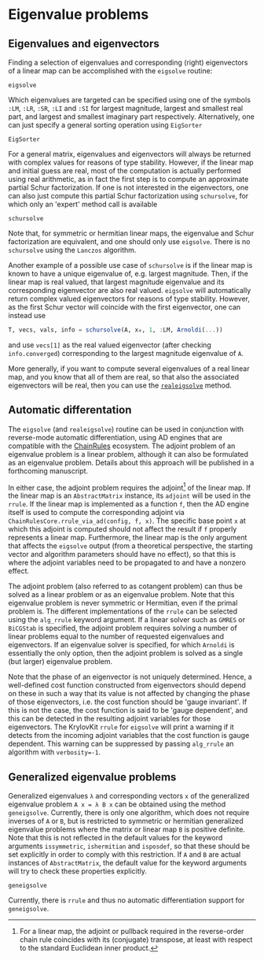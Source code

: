 # Eigenvalue problems

## Eigenvalues and eigenvectors
Finding a selection of eigenvalues and corresponding (right) eigenvectors of a linear map
can be accomplished with the `eigsolve` routine:
```@docs
eigsolve
```

Which eigenvalues are targeted can be specified using one of the symbols `:LM`, `:LR`,
`:SR`, `:LI` and `:SI` for largest magnitude, largest and smallest real part, and largest
and smallest imaginary part respectively. Alternatively, one can just specify a general
sorting operation using `EigSorter`
```@docs
EigSorter
```

For a general matrix, eigenvalues and eigenvectors will always be returned with complex
values for reasons of type stability. However, if the linear map and initial guess are
real, most of the computation is actually performed using real arithmetic, as in fact the
first step is to compute an approximate partial Schur factorization. If one is not
interested in the eigenvectors, one can also just compute this partial Schur factorization
using `schursolve`, for which only an 'expert' method call is available
```@docs
schursolve
```
Note that, for symmetric or hermitian linear maps, the eigenvalue and Schur factorization
are equivalent, and one should only use `eigsolve`. There is no `schursolve` using the `Lanczos` algorithm.

Another example of a possible use case of `schursolve` is if the linear map is known to have
a unique eigenvalue of, e.g. largest magnitude. Then, if the linear map is real valued, that
largest magnitude eigenvalue and its corresponding eigenvector are also real valued.
`eigsolve` will automatically return complex valued eigenvectors for reasons of type
stability. However, as the first Schur vector will coincide with the first eigenvector, one
can instead use
```julia
T, vecs, vals, info = schursolve(A, x⁠₀, 1, :LM, Arnoldi(...))
```
and use `vecs[1]` as the real valued eigenvector (after checking `info.converged`)
corresponding to the largest magnitude eigenvalue of `A`.

More generally, if you want to compute several eigenvalues of a real linear map, and you know
that all of them are real, so that also the associated eigenvectors will be real, then you
can use the [`realeigsolve`](@ref) method.

## Automatic differentation

The `eigsolve` (and `realeigsolve`) routine can be used in conjunction with reverse-mode automatic 
differentiation, using AD engines that are compatible with the [ChainRules](https://juliadiff.org/ChainRulesCore.jl/dev/)
ecosystem. The adjoint problem of an eigenvalue problem is a linear problem, although it can also
be formulated as an eigenvalue problem. Details about this approach will be published in a
forthcoming manuscript.

In either case, the adjoint problem requires the adjoint[^1] of the linear map. If the linear map is
an `AbstractMatrix` instance, its `adjoint` will be used in the `rrule`. If the linear map is implemented 
as a function `f`, then the AD engine itself is used to compute the corresponding adjoint via 
`ChainRulesCore.rrule_via_ad(config, f, x)`. The specific base point `x` at which this adjoint is
computed should not affect the result if `f` properly represents a linear map. Furthermore, the linear
map is the only argument that affects the `eigsolve` output (from a theoretical perspective, the
starting vector and algorithm parameters should have no effect), so that this is where the adjoint 
variables need to be propagated to and have a nonzero effect.

The adjoint problem (also referred to as cotangent problem) can thus be solved as a linear problem
or as an eigenvalue problem. Note that this eigenvalue problem is never symmetric or Hermitian,
even if the primal problem is. The different implementations of the `rrule` can be selected using
the `alg_rrule` keyword argument. If a linear solver such as `GMRES` or `BiCGStab` is specified,
the adjoint problem requires solving a number of linear problems equal to the number of requested
eigenvalues and eigenvectors. If an eigenvalue solver is specified, for which `Arnoldi` is essentially
the only option, then the adjoint problem is solved as a single (but larger) eigenvalue problem.

Note that the phase of an eigenvector is not uniquely determined. Hence, a well-defined cost function
constructed from eigenvectors should depend on these in such a way that its value is not affected
by changing the phase of those eigenvectors, i.e. the cost function should be 'gauge invariant'.
If this is not the case, the cost function is said to be 'gauge dependent', and this can be detected
in the resulting adjoint variables for those eigenvectors. The KrylovKit `rrule` for `eigsolve`
will print a warning if it detects from the incoming adjoint variables that the cost function is gauge
dependent. This warning can be suppressed by passing `alg_rrule` an algorithm with `verbosity=-1`.

## Generalized eigenvalue problems

Generalized eigenvalues `λ` and corresponding vectors `x` of the generalized eigenvalue
problem ``A x = λ B x`` can be obtained using the method `geneigsolve`. Currently, there is
only one algorithm, which does not require inverses of `A` or `B`, but is restricted to
symmetric or hermitian generalized eigenvalue problems where the matrix or linear map `B`
is positive definite. Note that this is not reflected in the default values for the keyword
arguments `issymmetric`, `ishermitian` and `isposdef`, so that these should be set
explicitly in order to comply with this restriction. If `A` and `B` are actual instances of
`AbstractMatrix`, the default value for the keyword arguments will try to check these
properties explicitly.

```@docs
geneigsolve
```

Currently, there is `rrule` and thus no automatic differentiation support for `geneigsolve`.

[^1]: For a linear map, the adjoint or pullback required in the reverse-order chain rule coincides
with its (conjugate) transpose, at least with respect to the standard Euclidean inner product.
